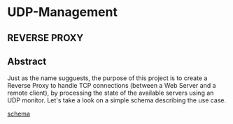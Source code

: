 # UDP-Management

## REVERSE PROXY

Abstract
--------

Just as the name sugguests, the purpose of this project is to create a Reverse Proxy to handle TCP connections (between a Web Server
and a remote client), by processing the state of the available servers using an UDP monitor. Let's take a look on a simple schema
describing the use case.  

[schema](https://github.com/ReiKratos/UDP-Management/blob/master/ReverseProxy/eqweq.png)

